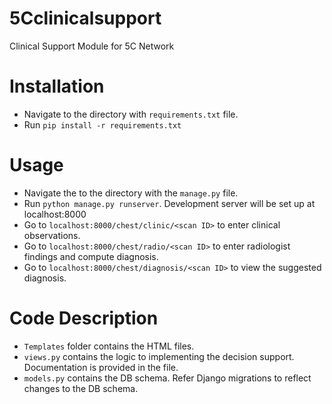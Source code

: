 # 5Cclinicalsupport

Clinical Support Module for 5C Network

# Installation

- Navigate to the directory with `requirements.txt` file.
- Run `pip install -r requirements.txt`

# Usage

- Navigate the to the directory with the `manage.py` file.
- Run `python manage.py runserver`. Development server will be set up at localhost:8000
- Go to `localhost:8000/chest/clinic/<scan ID>` to enter clinical observations.
- Go to `localhost:8000/chest/radio/<scan ID>` to enter radiologist findings and compute diagnosis.
- Go to `localhost:8000/chest/diagnosis/<scan ID>` to view the suggested diagnosis.

# Code Description

- `Templates` folder contains the HTML files. 
- `views.py` contains the logic to implementing the decision support. Documentation is provided in the file. 
- `models.py` contains the DB schema. Refer Django migrations to reflect changes to the DB schema.

  
